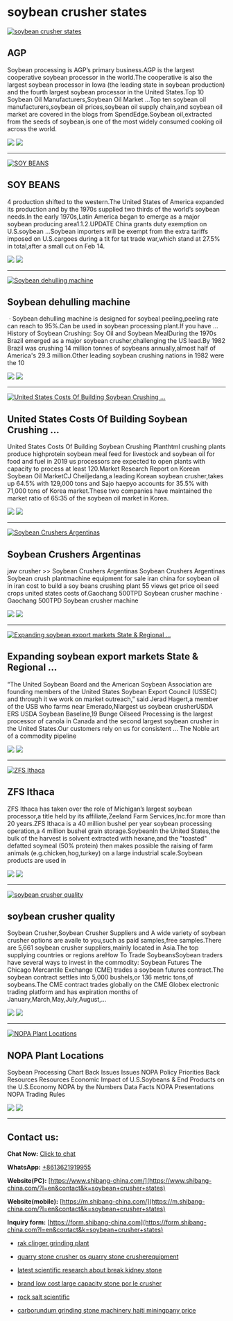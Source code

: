 # soybean crusher states

<a href="https://swt.shibang-china.com/?l=en&img&k=soybean+crusher+states" target="_blank">![soybean crusher states](http://static.shibang-china.com/all-800x300/598.jpg)</a>

## AGP
Soybean processing is AGP’s primary business.AGP is the largest cooperative soybean processor in the world.The cooperative is also the largest soybean processor in Iowa (the leading state in soybean production) and the fourth largest soybean processor in the United States.Top 10 Soybean Oil Manufacturers,Soybean Oil Market …Top ten soybean oil manufacturers,soybean oil prices,soybean oil supply chain,and soybean oil market are covered in the blogs from SpendEdge.Soybean oil,extracted from the seeds of soybean,is one of the most widely consumed cooking oil across the world.


<a href="https://whatsapp.shibangsoft.com/WhatsApp.php" target="_blank" title="WhatsApp">![](http://static.shibang-china.com/icon/whatsapp.png)</a> <a href="https://swt.shibang-china.com/?l=en&icon&k=soybean+crusher+states" target="_blank">![](http://static.shibang-china.com/icon/chat-en.png)</a>

---

<a href="https://swt.shibang-china.com/?l=en&img&k=soybean+crusher+states" target="_blank">![SOY BEANS](http://static.shibang-china.com/all-800x300/37.jpg)</a>

## SOY BEANS
4 production shifted to the western.The United States of America expanded its production and by the 1970s supplied two thirds of the world’s soybean needs.In the early 1970s,Latin America began to emerge as a major soybean producing area1.1.2.UPDATE China grants duty exemption on U.S.soybean …Soybean importers will be exempt from the extra tariffs imposed on U.S.cargoes during a tit for tat trade war,which stand at 27.5% in total,after a small cut on Feb 14.


<a href="https://whatsapp.shibangsoft.com/WhatsApp.php" target="_blank" title="WhatsApp">![](http://static.shibang-china.com/icon/whatsapp.png)</a> <a href="https://swt.shibang-china.com/?l=en&icon&k=soybean+crusher+states" target="_blank">![](http://static.shibang-china.com/icon/chat-en.png)</a>

---

<a href="https://swt.shibang-china.com/?l=en&img&k=soybean+crusher+states" target="_blank">![Soybean dehulling machine](http://static.shibang-china.com/all-800x300/1339.jpg)</a>

## Soybean dehulling machine
&nbsp;&#0183;&#32;Soybean dehulling machine is designed for soybeal peeling,peeling rate can reach to 95%.Can be used in soybean processing plant.If you have …History of Soybean Crushing: Soy Oil and Soybean MealDuring the 1970s Brazil emerged as a major soybean crusher,challenging the US lead.By 1982 Brazil was crushing 14 million tonnes of soybeans annually,almost half of America's 29.3 million.Other leading soybean crushing nations in 1982 were the 10


<a href="https://whatsapp.shibangsoft.com/WhatsApp.php" target="_blank" title="WhatsApp">![](http://static.shibang-china.com/icon/whatsapp.png)</a> <a href="https://swt.shibang-china.com/?l=en&icon&k=soybean+crusher+states" target="_blank">![](http://static.shibang-china.com/icon/chat-en.png)</a>

---

<a href="https://swt.shibang-china.com/?l=en&img&k=soybean+crusher+states" target="_blank">![United States Costs Of Building Soybean Crushing …](http://static.shibang-china.com/all-800x300/1087.jpg)</a>

## United States Costs Of Building Soybean Crushing …
United States Costs Of Building Soybean Crushing Planthtml crushing plants produce highprotein soybean meal feed for livestock and soybean oil for food and fuel in 2019 us processors are expected to open plants with capacity to process at least 120.Market Research Report on Korean Soybean Oil MarketCJ Cheiljedang,a leading Korean soybean crusher,takes up 64.5% with 129,000 tons and Sajo haepyo accounts for 35.5% with 71,000 tons of Korea market.These two companies have maintained the market ratio of 65:35 of the soybean oil market in Korea.


<a href="https://whatsapp.shibangsoft.com/WhatsApp.php" target="_blank" title="WhatsApp">![](http://static.shibang-china.com/icon/whatsapp.png)</a> <a href="https://swt.shibang-china.com/?l=en&icon&k=soybean+crusher+states" target="_blank">![](http://static.shibang-china.com/icon/chat-en.png)</a>

---

<a href="https://swt.shibang-china.com/?l=en&img&k=soybean+crusher+states" target="_blank">![Soybean Crushers Argentinas](http://static.shibang-china.com/all-800x300/1447.jpg)</a>

## Soybean Crushers Argentinas
jaw crusher &gt;&gt; Soybean Crushers Argentinas Soybean Crushers Argentinas Soybean crush plantmachine equipment for sale iran china for soybean oil in iran cost to build a soy beans crushing plant 55 views get price oil seed crops united states costs of.Gaochang 500TPD Soybean crusher machine&nbsp;&#0183;&#32;Gaochang 500TPD Soybean crusher machine


<a href="https://whatsapp.shibangsoft.com/WhatsApp.php" target="_blank" title="WhatsApp">![](http://static.shibang-china.com/icon/whatsapp.png)</a> <a href="https://swt.shibang-china.com/?l=en&icon&k=soybean+crusher+states" target="_blank">![](http://static.shibang-china.com/icon/chat-en.png)</a>

---

<a href="https://swt.shibang-china.com/?l=en&img&k=soybean+crusher+states" target="_blank">![Expanding soybean export markets State &amp; Regional …](http://static.shibang-china.com/all-800x300/963.jpg)</a>

## Expanding soybean export markets State &amp; Regional …
“The United Soybean Board and the American Soybean Association are founding members of the United States Soybean Export Council (USSEC) and through it we work on market outreach,” said Jerad Hagert,a member of the USB who farms near Emerado,Nlargest us soybean crusherUSDA ERS USDA Soybean Baseline,19 Bunge Oilseed Processing is the largest processor of canola in Canada and the second largest soybean crusher in the United States.Our customers rely on us for consistent … The Noble art of a commodity pipeline


<a href="https://whatsapp.shibangsoft.com/WhatsApp.php" target="_blank" title="WhatsApp">![](http://static.shibang-china.com/icon/whatsapp.png)</a> <a href="https://swt.shibang-china.com/?l=en&icon&k=soybean+crusher+states" target="_blank">![](http://static.shibang-china.com/icon/chat-en.png)</a>

---

<a href="https://swt.shibang-china.com/?l=en&img&k=soybean+crusher+states" target="_blank">![ZFS Ithaca](http://static.shibang-china.com/all-800x300/1099.jpg)</a>

## ZFS Ithaca
ZFS Ithaca has taken over the role of Michigan’s largest soybean processor,a title held by its affiliate,Zeeland Farm Services,Inc.for more than 20 years.ZFS Ithaca is a 40 million bushel per year soybean processing operation,a 4 million bushel grain storage.SoybeanIn the United States,the bulk of the harvest is solvent extracted with hexane,and the &quot;toasted&quot; defatted soymeal (50% protein) then makes possible the raising of farm animals (e.g.chicken,hog,turkey) on a large industrial scale.Soybean products are used in


<a href="https://whatsapp.shibangsoft.com/WhatsApp.php" target="_blank" title="WhatsApp">![](http://static.shibang-china.com/icon/whatsapp.png)</a> <a href="https://swt.shibang-china.com/?l=en&icon&k=soybean+crusher+states" target="_blank">![](http://static.shibang-china.com/icon/chat-en.png)</a>

---

<a href="https://swt.shibang-china.com/?l=en&img&k=soybean+crusher+states" target="_blank">![soybean crusher quality](http://static.shibang-china.com/all-800x300/58.jpg)</a>

## soybean crusher quality
Soybean Crusher,Soybean Crusher Suppliers and A wide variety of soybean crusher options are availe to you,such as paid samples,free samples.There are 5,661 soybean crusher suppliers,mainly located in Asia.The top supplying countries or regions areHow To Trade SoybeansSoybean traders have several ways to invest in the commodity: Soybean Futures The Chicago Mercantile Exchange (CME) trades a soybean futures contract.The soybean contract settles into 5,000 bushels,or 136 metric tons,of soybeans.The CME contract trades globally on the CME Globex electronic trading platform and has expiration months of January,March,May,July,August,…


<a href="https://whatsapp.shibangsoft.com/WhatsApp.php" target="_blank" title="WhatsApp">![](http://static.shibang-china.com/icon/whatsapp.png)</a> <a href="https://swt.shibang-china.com/?l=en&icon&k=soybean+crusher+states" target="_blank">![](http://static.shibang-china.com/icon/chat-en.png)</a>

---

<a href="https://swt.shibang-china.com/?l=en&img&k=soybean+crusher+states" target="_blank">![NOPA Plant Locations](http://static.shibang-china.com/all-800x300/402.jpg)</a>

## NOPA Plant Locations
Soybean Processing Chart Back Issues Issues NOPA Policy Priorities Back Resources Resources Economic Impact of U.S.Soybeans &amp; End Products on the U.S.Economy NOPA by the Numbers Data Facts NOPA Presentations NOPA Trading Rules

<a href="https://whatsapp.shibangsoft.com/WhatsApp.php" target="_blank" title="WhatsApp">![](http://static.shibang-china.com/icon/whatsapp.png)</a> <a href="https://swt.shibang-china.com/?l=en&icon&k=soybean+crusher+states" target="_blank">![](http://static.shibang-china.com/icon/chat-en.png)</a>

---
## Contact us:

**Chat Now:** [Click to chat](https://swt.shibang-china.com?l=en&contact&k=soybean+crusher+states)

**WhatsApp:**  [+8613621919955](https://whatsapp.shibangsoft.com/WhatsApp.php)

**Website(PC):** [https://www.shibang-china.com/](https://www.shibang-china.com/?l=en&contact&k=soybean+crusher+states)

**Website(mobile):** [https://m.shibang-china.com/](https://m.shibang-china.com/?l=en&contact&k=soybean+crusher+states)

**Inquiry form:** [https://form.shibang-china.com](https://form.shibang-china.com?l=en&contact&k=soybean+crusher+states)

* [rak clinger grinding plant](../133/rak%20clinger%20grinding%20plant.md)

* [quarry stone crusher ps quarry stone crusherequipment](../134/quarry%20stone%20crusher%20ps%20quarry%20stone%20crusherequipment.md)

* [latest scientific research about break kidney stone](../137/latest%20scientific%20research%20about%20break%20kidney%20stone.md)

* [brand low cost large capacity stone por le crusher](../134/brand%20low%20cost%20large%20capacity%20stone%20por%20le%20crusher.md)

* [rock salt scientific](../135/rock%20salt%20scientific.md)

* [carborundum grinding stone machinery haiti miningpany price](../126/carborundum%20grinding%20stone%20machinery%20haiti%20miningpany%20price.md)